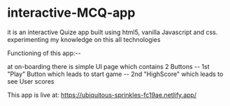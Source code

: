 # interactive-MCQ-app
it is an interactive Quize app built using html5, vanilla Javascript and css.  experimenting my knowledge on this all technologies 

Functioning of this app:--

at on-boarding there is simple UI page which contains 2 Buttons 
 -- 1st "Play" Button which leads to start game
 -- 2nd "HighScore" which leads to see User scores
 
 
 
 
 
 
 
 This app is live at:   https://ubiquitous-sprinkles-fc19ae.netlify.app/
